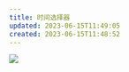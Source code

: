 ```yaml
---
title: 时间选择器
updated: 2023-06-15T11:49:05
created: 2023-06-15T11:48:52
---
```


![](C:\Users\hvgub\AppData\Local\Temp\第一笔记本\pandoc/media/image1.png)

